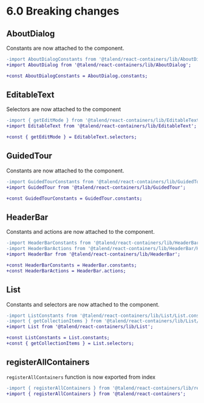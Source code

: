 # 6.0 Breaking changes

## AboutDialog

Constants are now attached to the component.

```diff
-import AboutDialogConstants from '@talend/react-containers/lib/AboutDialog/AboutDialog.constants'
+import AboutDialog from '@talend/react-containers/lib/AboutDialog';

+const AboutDialogConstants = AboutDialog.constants;
```

## EditableText

Selectors are now attached to the component

```diff
-import { getEditMode } from '@talend/react-containers/lib/EditableText/EditableText.selectors'
+import EditableText from '@talend/react-containers/lib/EditableText';

+const { getEditMode } = EditableText.selectors;
```

## GuidedTour

Constants are now attached to the component.

```diff
-import GuidedTourConstants from '@talend/react-containers/lib/GuidedTour/GuidedTour.constants'
+import GuidedTour from '@talend/react-containers/lib/GuidedTour';

+const GuidedTourConstants = GuidedTour.constants;
```

## HeaderBar

Constants and actions are now attached to the component.

```diff
-import HeaderBarConstants from '@talend/react-containers/lib/HeaderBar/HeaderBar.constants'
-import HeaderBarActions from '@talend/react-containers/lib/HeaderBar/HeaderBar.actions'
+import HeaderBar from '@talend/react-containers/lib/HeaderBar';

+const HeaderBarConstants = HeaderBar.constants;
+const HeaderBarActions = HeaderBar.actions;
```

## List

Constants and selectors are now attached to the component.

```diff
-import ListConstants from '@talend/react-containers/lib/List/List.constants'
-import { getCollectionItems } from '@talend/react-containers/lib/List/selector'
+import List from '@talend/react-containers/lib/List';

+const ListConstants = List.constants;
+const { getCollectionItems } = List.selectors;
```

## registerAllContainers

`registerAllContainers` function is now exported from index

```diff
-import { registerAllContainers } from '@talend/react-containers/lib/register'
+import { registerAllContainers } from '@talend/react-containers';
```
